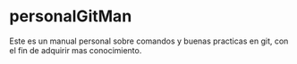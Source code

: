 # personalGitMan
Este es un manual personal sobre comandos y buenas practicas en git, con el fin de adquirir mas conocimiento.

